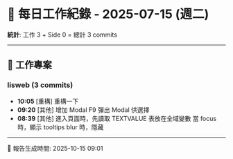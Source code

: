 # 📅 每日工作紀錄 - 2025-07-15 (週二)

**統計**: 工作 3 + Side 0 = 總計 3 commits

---

## 💼 工作專案

### lisweb (3 commits)

- **10:05** [重構] 重構一下
- **09:20** [其他] 增加 Modal F9 彈出 Modal 供選擇
- **08:39** [其他] 進入頁面時，先讀取 TEXTVALUE 表放在全域變數 當 focus 時，顯示 tooltips blur 時，隱藏

---

📅 報告生成時間: 2025-10-15 09:01
